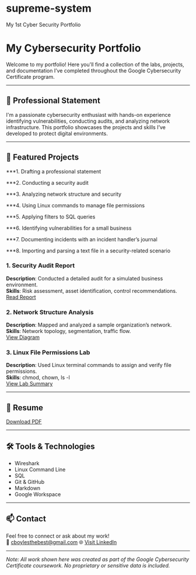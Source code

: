 # supreme-system
My 1st Cyber Security Portfolio
# My Cybersecurity Portfolio

Welcome to my portfolio! Here you'll find a collection of the labs, projects, and documentation I’ve completed throughout the Google Cybersecurity Certificate program.

---

## 🔐 Professional Statement

I'm a passionate cybersecurity enthusiast with hands-on experience identifying vulnerabilities, conducting audits, and analyzing network infrastructure. This portfolio showcases the projects and skills I’ve developed to protect digital environments.

---

## 📁 Featured Projects

***1. Drafting a professional statement

***2. Conducting a security audit

***3. Analyzing network structure and security

***4. Using Linux commands to manage file permissions

***5. Applying filters to SQL queries

***6. Identifying vulnerabilities for a small business

***7. Documenting incidents with an incident handler’s journal 

***8. Importing and parsing a text file in a security-related scenario


### 1. Security Audit Report
**Description**: Conducted a detailed audit for a simulated business environment.  
**Skills**: Risk assessment, asset identification, control recommendations.  
[Read Report](./security-audit-report.md)

### 2. Network Structure Analysis
**Description**: Mapped and analyzed a sample organization’s network.  
**Skills**: Network topology, segmentation, traffic flow.  
[View Diagram](https://github.com/cboylesthebest/supreme-system/blob/main/Bodium%20Network%20Structure%20Analysis.png)

### 3. Linux File Permissions Lab
**Description**: Used Linux terminal commands to assign and verify file permissions.  
**Skills**: chmod, chown, ls -l  
[View Lab Summary](./linux-permissions-lab.md)

---

## 📄 Resume
[Download PDF]([./My_Resume.pdf](https://github.com/cboylesthebest/supreme-system/blob/main/cv2.pdf))

---

## 🛠️ Tools & Technologies

- Wireshark  
- Linux Command Line  
- SQL  
- Git & GitHub  
- Markdown  
- Google Workspace  

---

## 📫 Contact

Feel free to connect or ask about my work!  
📧 cboylesthebest@gmail.com
🌐 [Visit LinkedIn](https://www.linkedin.com/in/calvinboyles)


---

*Note: All work shown here was created as part of the Google Cybersecurity Certificate coursework. No proprietary or sensitive data is included.*
